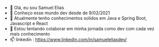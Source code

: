 - 👋 Olá, eu sou Samuel Elias
- 👀 Conheço esse mundo dev desde de 9/02/2021
- 🌱 Atualmente tenho conhecimentos solidos em Java e Spring Boot, Javascript e React
- 💞️ Estou tentando colaborar em minha jornada como dev com cada vez mais conhecimento
- 📫 linkedin : https://www.linkedin.com/in/samueleliasdev/ 

